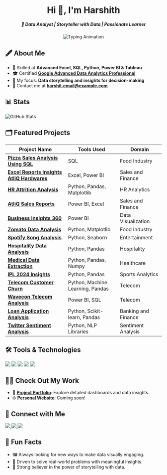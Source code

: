 <h1 align="center">Hi 👋, I'm Harshith</h1>
<h5 align="center">🚀 Data Analyst | Storyteller with Data | Passionate Learner</h5>
<p align="center">
  <img src="https://readme-typing-svg.demolab.com?font=Fira+Code&size=24&duration=4000&pause=1000&color=3498db&center=true&width=600&lines=Identify+Problem;Gather+Data;Analyze+Data;Find+Solutions" alt="Typing Animation" />
</p>

## 🖋️ About Me
- 🌱 Skilled at **Advanced Excel, SQL, Python, Power BI & Tableau**
- 🎓 Certified **[Google Advanced Data Analytics Professional](https://github.com/Harshith-VC/Google-Advanced-Data-Analytics-Professional-Certificate)**
- 🎯 My focus: **Data storytelling and insights for decision-making**
- 📧 Contact me at **[harshit.email@example.com](mailto:harshit.email@example.com)**

## 📊 Stats

<p align="Left">
  <img src="https://github-readme-stats.vercel.app/api?username=Harshith-VC&show_icons=true&theme=algolia" alt="GitHub Stats" />
</p>

## 🗂️ Featured Projects

| **Project Name**                                                                                      | **Tools Used**                     | **Domain**              |
|-------------------------------------------------------------------------------------------------------|------------------------------------|-------------------------|
| [**Pizza Sales Analysis Using SQL**](https://github.com/Harshith-VC/Pizza-Sales-Analysis-Using-SQL)  | SQL                                | Food Industry           |
| [**Excel Reports Insights AtliQ Hardwares**](https://github.com/Harshith-VC/Excel_Reports_Insights_AtliQ_Hardwares) | Excel, Power BI                   | Sales and Finance       |
| [**HR Attrition Analysis**](https://github.com/Harshith-VC/HR-Attrition-Dashboard-Excel)             | Python, Pandas, Matplotlib         | HR Analytics            |
| [**AtliQ Sales Reports**](https://github.com/Harshith-VC/AtliQ-Sales-Finance-Reports)                 | Power BI, Excel                    | Sales and Finance       |
| [**Business Insights 360**](https://github.com/Harshith-VC/Business-Insights-360-Power-BI)           | Power BI                           | Data Visualization      |
| [**Zomato Data Analysis**](https://github.com/Harshith-VC/Zomato-Data-Analysis)                       | Python, Matplotlib                 | Food Industry           |
| [**Spotify Song Analysis**](https://github.com/Harshith-VC/Spotify-Songs-Analysis)                   | Python, Seaborn                    | Entertainment           |
| [**Hospitality Data Analysis**](https://github.com/Harshith-VC/Hospitality-Data-Analysis---Python)   | Python, Pandas                     | Hospitality             |
| [**Medical Data Extraction**](https://github.com/Harshith-VC/Medical_Data_Extraction-Python)         | Python, Pandas, Numpy              | Healthcare              |
| [**IPL 2024 Insights**](https://github.com/Harshith-VC/IPL-2024-Magazine-)                           | Python, Pandas                     | Sports Analytics        |
| [**Telecom Customer Churn**](https://github.com/Harshith-VC/Telecom-Customer-Churn)                  | Python, Machine Learning, Pandas   | Telecom                 |
| [**Wavecon Telecom Analysis**](https://github.com/Harshith-VC/Wavecon-Telecom-Analysis)              | Power BI, SQL                      | Telecom                 |
| [**Loan Application Analysis**](https://github.com/Harshith-VC/Loan-Application-Analysis)            | Python, Scikit-learn, Pandas       | Banking and Finance     |
| [**Twitter Sentiment Analysis**](https://github.com/Harshith-VC/Twitter-sentiment-Extaction-Analysis) | Python, NLP Libraries              | Sentiment Analysis      |


## 🛠️ Tools & Technologies
<p align="Left">
  <img src="https://img.shields.io/badge/-Python-3776AB?style=for-the-badge&logo=python&logoColor=white" />
  <img src="https://img.shields.io/badge/-SQL-CC2927?style=for-the-badge&logo=microsoft-sql-server&logoColor=white" />
  <img src="https://img.shields.io/badge/-PowerBI-F2C811?style=for-the-badge&logo=powerbi&logoColor=black" />
  <img src="https://img.shields.io/badge/-Excel-217346?style=for-the-badge&logo=microsoft-excel&logoColor=white" />
  <img src="https://img.shields.io/badge/-Tableau-E97627?style=for-the-badge&logo=tableau&logoColor=white" />
</p>

## 👨‍💻 Check Out My Work
- 💼 **[Project Portfolio](https://codebasics.io/portfolio/Harshith-V-C)**: Explore detailed dashboards and data insights.
- 🌐 **[Personal Website](#)**: Coming soon!

## 🤝 Connect with Me

<p align="Left">
  <a href="https://www.linkedin.com/in/harshithvc/" target="_blank">
    <img src="https://img.shields.io/badge/LinkedIn-0077B5?style=for-the-badge&logo=linkedin&logoColor=white" />
  </a>
  <a href="https://leetcode.com/harshithacharya6/" target="_blank">
    <img src="https://img.shields.io/badge/LeetCode-FFA116?style=for-the-badge&logo=leetcode&logoColor=white" />
  </a>
  <a href="https://auth.geeksforgeeks.org/user/harshithacharya6" target="_blank">
    <img src="https://img.shields.io/badge/GeeksforGeeks-0F9D58?style=for-the-badge&logo=geeksforgeeks&logoColor=white" />
  </a>
</p>

## 🚀 Fun Facts
- 🖼️ Always looking for new ways to make data visually engaging.
- 🎯 Driven to solve real-world problems with meaningful insights.
- 🌟 Strong believer in the power of storytelling with data.

